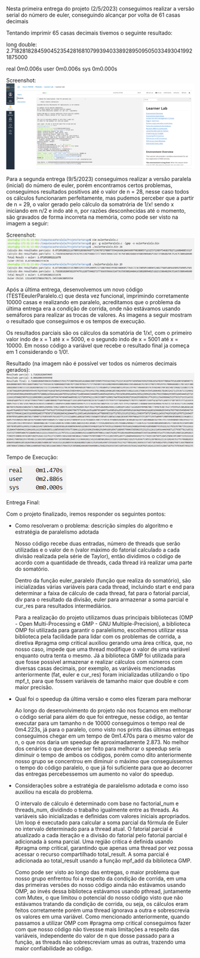 Nesta primeira entrega do projeto (2/5/2023) conseguimos realizar a versão serial do número de euler, conseguindo alcançar por volta de 61 casas decimais

Tentando imprimir 65 casas decimais tivemos o seguinte resultado:

long double: 2.71828182845904523542816810799394033892895095050334930419921875000 

real    0m0.006s
user    0m0.006s
sys     0m0.000s

Screenshot:
![screenshot](https://raw.githubusercontent.com/MatheusFarias03/ComputacaoParalela/main/ProjetoTartaruga/Screenshot%20from%202023-05-02%2018-52-45.png)

Para a segunda entrega (9/5/2023) conseguimos realizar a versão paralela (inicial) do número de euler, porém encontramos certos problemas, conseguimos resultados positivos até o valor de n = 28, nesse caso todos os cálculos funcionaram perfeitamente, mas pudemos perceber que a partir de n = 29, o valor gerado pelo cálculo da somatrória de 1/x! sendo x iniciando em n/2 e indo até n, por razões desconhecidas até o momento, são gravados de forma incorreta na memória, como pode ser visto na imagem a seguir:

Screenshot:
![screenshot](https://github.com/MatheusFarias03/ComputacaoParalela/blob/main/ProjetoTartaruga/Screenshot%20from%202023-05-09.png)

Após a última entrega, desenvolvemos um novo código (TESTEeulerParalelo.c) que desta vez funcional, imprimindo corretamente 10000 casas e realizando em paralelo, acreditamos que o problema da última entrega era a condição de corrida, onde não estávamos usando semáforos para realizar as trocas de valores. 
As imagens a seguir mostram o resultado que conseguimos e os tempos de execução.

Os resultados parciais são os cálculos da somatória de 1/x!, com o primeiro valor indo de x = 1 até x = 5000, e o segundo indo de x = 5001 até x = 10000. Em nosso código a variável que recebe o resultado final ja começa em 1 considerando o 1/0!.

Resultado (na imagem não é possível ver todos os números decimais gerados):
![screenshot](https://github.com/MatheusFarias03/ComputacaoParalela/blob/main/ProjetoTartaruga/Screenshot_Resultado_Euler.png)

Tempo de Execução:

![screenshot](https://github.com/MatheusFarias03/ComputacaoParalela/blob/main/ProjetoTartaruga/Screenshot_Tempo_Euler.png)

Entrega Final:

Com o projeto finalizado, iremos responder os seguintes pontos:
* Como resolveram o problema:  descrição simples do algoritmo e estratégia de paralelismo adotada

  Nosso código recebe duas entradas, número de threads que serão utilizadas e o valor de n (valor máximo do fatorial calculado a cada divisão realizada pela série de Taylor), então dividimos o código de acordo com a quantidade de threads, cada thread irá realizar uma parte do somatório.
  
  Dentro da função euler_paralelo (função que realiza do somatório), são inicializadas várias variáveis para cada thread, incluindo start e end para determinar a faixa de cálculo de cada thread, fat para o fatorial parcial, div para o resultado da divisão, euler para armazenar a soma parcial e cur_res para resultados intermediários. 
  
  Para a realização do projeto utilizamos duas principais bibliotecas (OMP - Open Multi-Processing e GMP - GNU Multiple-Precision), a biblioteca OMP foi utilizada para garantir o paralelismo, escolhemos utilizar essa biblioteca pela facilidade para lidar com os problemas de corrida, a diretiva #pragma omp critical auxiliou gerando uma área crítica, que, no nosso caso, impede que uma thread modifique o valor de uma variável enquanto outra tenta o mesmo. Já a biblioteca GMP foi utilizada para que fosse possível armazenar e realizar cálculos com números com diversas casas decimais, por exemplo, as variáveis mencionadas anteriormente (fat, euler e cur_res) foram inicializadas utilizando o tipo mpf_t, para que fossem variáveis de tamanho maior que double e com maior precisão.
  
* Qual foi o speedup da última versão e como eles fizeram para melhorar

  Ao longo do desenvolvimento do projeto não nos focamos em melhorar o código serial para além do que foi entregue, nesse código, ao tentar executar para um tamanho n de 10000 conseguimos o tempo real de 0m4.223s, já para o paralelo, como visto nos prints das últimas entregas conseguimos chegar em um tempo de 0m1.470s para o mesmo valor de n, o que nos daria um speedup de aproximadamente 2.873. No melhor dos cenários o que deveria ser feito para melhorar o speedup seria diminuir o tempo de ambos os códigos, porém como dito anteriormente nosso grupo se concentrou em diminuir o máximo que conseguíssemos o tempo do código paralelo, o que já foi suficiente para que ao decorrer das entregas percebessemos um aumento no valor do speedup.
  
* Considerações sobre a estratégia de paralelismo adotada e como isso auxiliou na escala do problema. 

  O intervalo de cálculo é determinado com base no factorial_num e threads_num, dividindo o trabalho igualmente entre as threads. As variáveis são inicializadas e definidas com valores iniciais apropriados. Um loop é executado para calcular a soma parcial da fórmula de Euler no intervalo determinado para a thread atual. O fatorial parcial é atualizado a cada iteração e a divisão do fatorial pelo fatorial parcial é adicionada à soma parcial. Uma região crítica é definida usando #pragma omp critical, garantindo que apenas uma thread por vez possa acessar o recurso compartilhado total_result. A soma parcial é adicionada ao total_result usando a função mpf_add da biblioteca GMP.
  
  Como pode ser visto ao longo das entregas, o maior problema que nosso grupo enfrentou foi a respeito da condição de corrida, em uma das primeiras versões do nosso código ainda não estávamos usando OMP, ao invés dessa biblioteca estávamos usando pthread, juntamente com Mutex, o que limitou o potencial do nosso código visto que não estávamos tratando da condição de corrida, ou seja, os cálculos eram feitos corretamente porém uma thread ignorava a outra e sobrescrevia os valores em uma variável. Como mencionado anteriormente, quando passamos a utilizar OMP com #pragma omp critical conseguimos fazer com que nosso código não tivessse mais limitações a respeito das variáveis, independente do valor de n que dosse passado para a função, as threads não sobrescreviam umas as outras, trazendo uma maior confiabilidade ao código.
